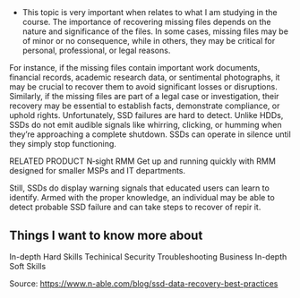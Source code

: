 ## ##



+  This topic is very important when relates to what I am studying in the course. The importance of recovering missing files depends on the nature and significance of the files. In some cases, missing files may be of minor or no consequence, while in others, they may be critical for personal, professional, or legal reasons.

For instance, if the missing files contain important work documents, financial records, academic research data, or sentimental photographs, it may be crucial to recover them to avoid significant losses or disruptions. Similarly, if the missing files are part of a legal case or investigation, their recovery may be essential to establish facts, demonstrate compliance, or uphold rights. Unfortunately, SSD failures are hard to detect. Unlike HDDs, SSDs do not emit audible signals like whirring, clicking, or humming when they’re approaching a complete shutdown. SSDs can operate in silence until they simply stop functioning.

RELATED PRODUCT
N‑sight RMM
Get up and running quickly with RMM designed for smaller MSPs and IT departments.

Still, SSDs do display warning signals that educated users can learn to identify. Armed with the proper knowledge, an individual may be able to detect probable SSD failure and can take steps to recover of repir it.


## Things I want to know more about

In-depth Hard Skills
Techinical
Security
Troubleshooting
Business
In-depth Soft Skills





Source: https://www.n-able.com/blog/ssd-data-recovery-best-practices